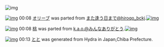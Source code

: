 ![img](http://gdrive-cdn.herokuapp.com/537b65a5bc09f0000721dda7/512px-barcode.png)

[![img](http://www.deviantsart.com/1fh2vki.png)](http://www.barcodekanojo.com/kanojo/2710742/%E3%82%AA%E3%83%AA%E3%83%BC%E3%83%96) 00:08 [オリーブ](http://www.barcodekanojo.com/kanojo/2710742/%E3%82%AA%E3%83%AA%E3%83%BC%E3%83%96) was parted from [また逢う日まで@hiroqo_bckj](http://www.barcodekanojo.com/kanojo/2710742/%E3%82%AA%E3%83%AA%E3%83%BC%E3%83%96).[![img](http://www.deviantsart.com/2pb6b61.jpeg)](http://www.barcodekanojo.com/user/14376/%E3%81%BE%E3%81%9F%E9%80%A2%E3%81%86%E6%97%A5%E3%81%BE%E3%81%A7%40hiroqo_bckj) 

[![img](http://www.deviantsart.com/gvgl4o.png)](http://www.barcodekanojo.com/kanojo/1241686/%E6%A1%83) 00:08 [桃](http://www.barcodekanojo.com/kanojo/1241686/%E6%A1%83) was parted from [k.a.o.@みんなありがとう](http://www.barcodekanojo.com/kanojo/1241686/%E6%A1%83).[![img](http://www.deviantsart.com/1ne7497.jpeg)](http://www.barcodekanojo.com/user/30944/k.a.o.%40%E3%81%BF%E3%82%93%E3%81%AA%E3%81%82%E3%82%8A%E3%81%8C%E3%81%A8%E3%81%86) 

[![img](http://www.deviantsart.com/2s18eqi.png)](http://www.barcodekanojo.com/kanojo/3193922/%E3%81%A8%E3%81%A8) 00:13 [とと](http://www.barcodekanojo.com/kanojo/3193922/%E3%81%A8%E3%81%A8) was generated from Hydra in Japan,Chiba Prefecture.

